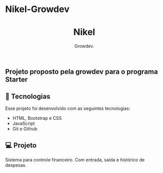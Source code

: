 # Nikel-Growdev

<h1 align="center"> Nikel </h1>
<p align="center"> Growdev. </p>
<br>

<h2>Projeto proposto pela growdev para o programa Starter</h2>


## 🚀 Tecnologias

Esse projeto foi desenvolvido com as seguintes tecnologias:

- HTML, Bootstrap e CSS
- JavaScript
- Git e Github

## 💻 Projeto

Sistema para controle financeiro. Com entrada, saída e histórico de despesas.

